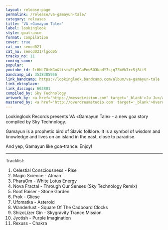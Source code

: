 ```yaml
---
layout: release-page
permalink: /release/va-gamayun-tale/
category: releases
title: 'VA «Gamayun Tale»'
label: lookinglook
style: goatrance
format: compilation
cover: true
cat_no: sencd021
cat_nu: sencd021/lgcd05
tracks_no: 11
coming_soon: 
popular: 
youtube_id: 1cHbLZUrKGo&list=PLp2GaPnw5O3NadY7sjq7ZmVk7rc5j8Li9
bandcamp_id: 3538385956
link_bandcamp: https://lookinglook.bandcamp.com/album/va-gamayun-tale
link_ektoplazm: 
link_discogs: 663801
compiled_by: Sky Technology
artwork_by: <a href="https://messdivision.com" target='_blank'>Ju Ju</a>
mastered_by: <a href='http://overdreamstudio.com' target='_blank'>Overdream Studio</a>
---
```


Lookinglook Records presents VA «Gamayun Tale» - a new goa story compiled by Sky Technology.

Gamayun is a prophetic bird of Slavic folklore. It is a symbol of wisdom and knowledge and lives on an island in the east, close to paradise.

And yep, Gamayun like goa-trance. Enjoy!

---
Tracklist:

01. Celestial Consciousness - Rise
02. Magic Science - Atman
03. PharaOm - White Lotus Energy
04. Nova Fractal - Through Our Senses (Sky Technology Remix)
05. Roof Raiser - Stone Garden
06. Prok - Gliese
07. Ufomatka - Asteroid
08. Wanderlust - Square Of The Cadboard Clocks
09. ShizoLizer Gin - Skygravity Trance Mission
10. Jyotish - Purple Imagination
11. Rexuss - Chakra
